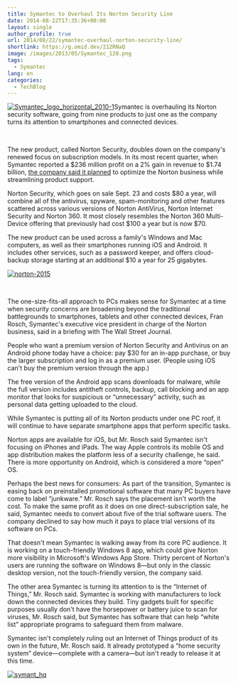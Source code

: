 ```yaml
---
title: Symantec to Overhaul Its Norton Security Line
date: 2014-08-22T17:35:36+00:00
layout: single
author_profile: true
url: 2014/08/22/symantec-overhaul-norton-security-line/
shortlink: https://g.omid.dev/212RNaQ
image: /images/2013/05/Symantec_120.png
tags:
  - Symantec
lang: en
categories: 
  - TechBlog
---
```

[![Symantec_logo_horizontal_2010-1](/images/2014/08/Symantec_logo_horizontal_2010-1-300x79.png)](/images/2014/08/Symantec_logo_horizontal_2010-1.png)Symantec is overhauling its Norton security software, going from nine products to just one as the company turns its attention to smartphones and connected devices.

&nbsp;

The new product, called Norton Security, doubles down on the company's renewed focus on subscription models. In its most recent quarter, when Symantec reported a $236 million profit on a 2% gain in revenue to $1.74 billion, [the company said it planned](http://online.wsj.com/articles/symantec-earnings-rise-on-lower-operating-costs-1407357006) to optimize the Norton business while streamlining product support.

Norton Security, which goes on sale Sept. 23 and costs $80 a year, will combine all of the antivirus, spyware, spam-monitoring and other features scattered across various versions of Norton AntiVirus, Norton Internet Security and Norton 360. It most closely resembles the Norton 360 Multi-Device offering that previously had cost $100 a year but is now $70.

The new product can be used across a family's Windows and Mac computers, as well as their smartphones running iOS and Android. It includes other services, such as a password keeper, and offers cloud-backup storage starting at an additional $10 a year for 25 gigabytes.

[![norton-2015](/images/2014/08/norton-2015-300x200.png)](/images/2014/08/norton-2015.png)

&nbsp;

The one-size-fits-all approach to PCs makes sense for Symantec at a time when security concerns are broadening beyond the traditional battlegrounds to smartphones, tablets and other connected devices, Fran Rosch, Symantec's executive vice president in charge of the Norton business, said in a briefing with The Wall Street Journal.

People who want a premium version of Norton Security and Antivirus on an Android phone today have a choice: pay $30 for an in-app purchase, or buy the larger subscription and log in as a premium user. (People using iOS can't buy the premium version through the app.)

The free version of the Android app scans downloads for malware, while the full version includes antitheft controls, backup, call blocking and an app monitor that looks for suspicious or “unnecessary” activity, such as personal data getting uploaded to the cloud.

While Symantec is putting all of its Norton products under one PC roof, it will continue to have separate smartphone apps that perform specific tasks.

Norton apps are available for iOS, but Mr. Rosch said Symantec isn't focusing on iPhones and iPads. The way Apple controls its mobile OS and app distribution makes the platform less of a security challenge, he said. There is more opportunity on Android, which is considered a more “open” OS.

Perhaps the best news for consumers: As part of the transition, Symantec is easing back on preinstalled promotional software that many PC buyers have come to label “junkware.” Mr. Rosch says the placement isn't worth the cost. To make the same profit as it does on one direct-subscription sale, he said, Symantec needs to convert about five of the trial software users. The company declined to say how much it pays to place trial versions of its software on PCs.

That doesn't mean Symantec is walking away from its core PC audience. It is working on a touch-friendly Windows 8 app, which could give Norton more visibility in Microsoft's Windows App Store. Thirty percent of Norton's users are running the software on Windows 8—but only in the classic desktop version, not the touch-friendly version, the company said.

The other area Symantec is turning its attention to is the “Internet of Things,” Mr. Rosch said. Symantec is working with manufacturers to lock down the connected devices they build. Tiny gadgets built for specific purposes usually don't have the horsepower or battery juice to scan for viruses, Mr. Rosch said, but Symantec has software that can help “white list” appropriate programs to safeguard them from malware.

Symantec isn't completely ruling out an Internet of Things product of its own in the future, Mr. Rosch said. It already prototyped a “home security system” device—complete with a camera—but isn't ready to release it at this time.

[![symant_hq](/images/2014/08/symant_hq.jpg)](/images/2014/08/symant_hq.jpg)